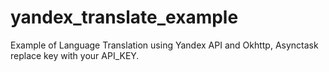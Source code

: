 # yandex_translate_example

Example of Language Translation using Yandex API and Okhttp, Asynctask
replace key with your API_KEY.
